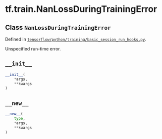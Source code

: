 <div itemscope itemtype="http://developers.google.com/ReferenceObject">
<meta itemprop="name" content="tf.train.NanLossDuringTrainingError" />
<meta itemprop="path" content="Stable" />
<meta itemprop="property" content="__init__"/>
<meta itemprop="property" content="__new__"/>
</div>

# tf.train.NanLossDuringTrainingError

## Class `NanLossDuringTrainingError`





Defined in [`tensorflow/python/training/basic_session_run_hooks.py`](/code/stable/tensorflow/python/training/basic_session_run_hooks.py).

Unspecified run-time error.

<h2 id="__init__"><code>__init__</code></h2>

``` python
__init__(
    *args,
    **kwargs
)
```



<h2 id="__new__"><code>__new__</code></h2>

``` python
__new__(
    type,
    *args,
    **kwargs
)
```





